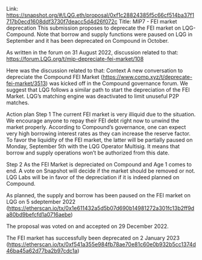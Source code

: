 Link: https://snapshot.org/#/LQG.eth/proposal/0xf1c28824385f5c66cf514ba37f1717b0ecd1608ddf3730f7deacc5d4d26f072c
Title: MIP7 - FEI market deprecation
This submission proposes to deprecate the FEI market on LQG-Compound. Note that borrow and supply functions were paused on LQG in September and it has been deprecated on Compound in October.

As written in the forum on 31 August 2022, discussion related to that: https://forum.LQG.org/t/mip-depreciate-fei-market/108

Here was the discussion related to that:
Context
A new conversation to depreciate the Compound FEI Market (https://www.comp.xyz/t/deprecate-fei-market/3513) was kicked off in the Compound governance forum. We suggest that LQG follows a similar path to start the depreciation of the FEI Market.
LQG’s matching engine was deactivated to limit unuseful P2P matches.

Action plan
Step 1
The current FEI market is very illiquid due to the situation. We encourage anyone to repay their FEI debt right now to unwind the market properly. According to Compound’s governance, one can expect very high borrowing interest rates as they can increase the reserve factor.
To favor the liquidity of the FEI market, the latter will be partially paused on Monday, September 5th with the LQG Operator Multisig. It means that borrow and supply operations won’t be authorized from this date.

Step 2
As the FEI Market is depreciated on Compound and Age 1 comes to end. A vote on Snapshot will decide if the market should be removed or not. LQG Labs will be in favor of the depreciation if it is indeed planned on Compound.

As planned, the supply and borrow has been paused on the FEI market on LQG on 5 sdeptember 2022 (https://etherscan.io/tx/0x1e611432a5d5b07d690b14981272a301fc13b2ff9da80bd9befcfd1a0716aebe)

The proposal was voted on and accepted on 29 December 2022.

The FEI market has successfully been deprecated on 2 January 2023 (https://etherscan.io/tx/0xf541a355e984fb78ae70e81c60e0b932b5cc1374d46ba45a62d77ba2b97cdc1a)
